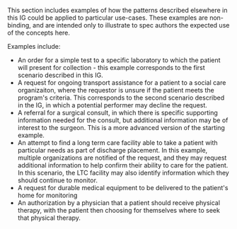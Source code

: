 This section includes examples of how the patterns described elsewhere in this IG could be applied to particular use-cases. These examples are non-binding, and are intended only to illustrate to spec authors the expected use of the concepts here. 

Examples include:
* An order for a simple test to a specific laboratory to which the patient will present for collection - this example corresponds to the first scenario described in this IG.  
* A request for ongoing transport assistance for a patient to a social care organizaiton, where the requestor is unsure if the patient meets the program's criteria. This corresponds to the second scenario described in the IG, in which a potential performer may decline the request.
* A referral for a surgical consult, in which there is specific supporting information needed for the consult, but additional information may be of interest to the surgeon. This is a more advanced version of the starting example. 
* An attempt to find a long term care facility able to take a patient with particular needs as part of discharge placement. In this example, multiple organizations are notified of the request, and they may request additional information to help confirm their ability to care for the patient. In this scenario, the LTC facility may also identify information which they should continue to monitor.
* A request for durable medical equipment to be delivered to the patient's home for monitoring
* An authorization by a physician that a patient should receive physical therapy, with the patient then choosing for themselves where to seek that physical therapy. 

